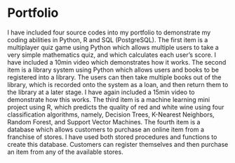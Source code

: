 # Portfolio

I have included four source codes into my portfolio to demonstrate my coding abilities in Python, R and SQL (PostgreSQL). The first item is a multiplayer quiz game using Python which allows multiple users to take a very simple mathematics quiz, and which calculates each user’s score. I have included a 10min video which demonstrates how it works. The second item is a library system using Python which allows users and books to be registered into a library. The users can then take multiple books out of the library, which is recorded onto the system as a loan, and then return them to the library at a later stage. I have again included a 15min video to demonstrate how this works. The third item is a machine learning mini project using R, which predicts the quality of red and white wine using four classification algorithms, namely,  Decision Trees, K-Nearest Neighbors, Random Forest, and Support Vector Machines. The fourth item is a database which allows customers to purchase an online item from a franchise of stores. I have used both stored procedures and functions to create this database. Customers can register themselves and then purchase an item from any of the available stores. 
